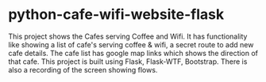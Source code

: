# python-cafe-wifi-website-flask

This project shows the Cafes serving Coffee and Wifi. It has functionality like showing a list of cafe's serving coffee & wifi, a secret route to add new cafe details. The cafe list has google map links which shows the direction of that cafe. This project is built using Flask, Flask-WTF, Bootstrap. There is also a recording of the screen showing flows.
